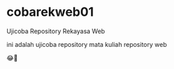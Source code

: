 # cobarekweb01
Ujicoba Repository Rekayasa Web

ini adalah ujicoba repository mata kuliah repository web

😂🤣

